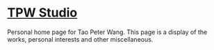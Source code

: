 # [TPW Studio](http://tpeterw.github.io/)

Personal home page for Tao Peter Wang. This page is a display of the works, personal interests and other miscellaneous.